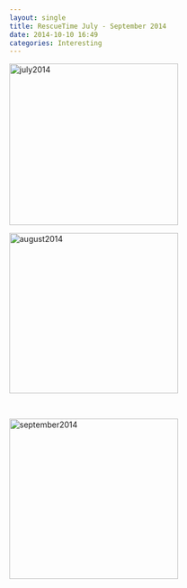 ```yaml
---
layout: single
title: RescueTime July - September 2014
date: 2014-10-10 16:49
categories: Interesting
---
```

<a href="/public/uploads/2014/10/july2014.png"><img class="alignnone size-medium wp-image-4002" src="/public/uploads/2014/10/july2014-300x286.png" alt="july2014" width="300" height="286" /></a>

<a href="/public/uploads/2014/10/august2014.png"><img class="alignnone size-medium wp-image-4003" src="/public/uploads/2014/10/august2014-300x284.png" alt="august2014" width="300" height="284" /></a>

&nbsp;

<a href="/public/uploads/2014/10/september2014.png"><img class="alignnone size-medium wp-image-4004" src="/public/uploads/2014/10/september2014-300x284.png" alt="september2014" width="300" height="284" /></a>
